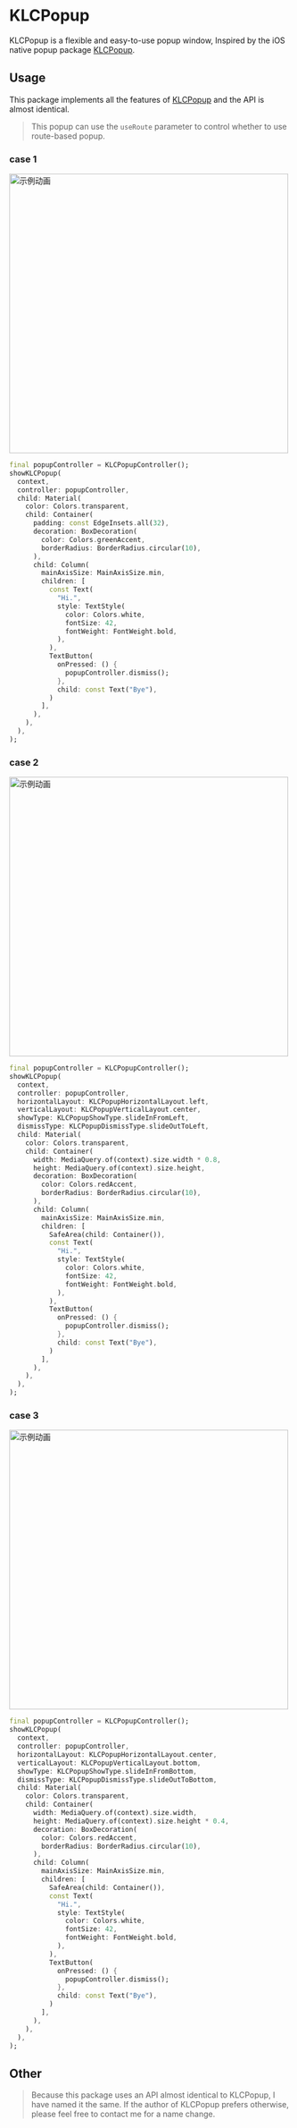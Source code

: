 # KLCPopup

KLCPopup is a flexible and easy-to-use popup window, Inspired by the iOS native popup package [KLCPopup](https://github.com/jmascia/KLCPopup).

## Usage

This package implements all the features of [KLCPopup](https://github.com/jmascia/KLCPopup) and the API is almost identical.

> This popup can use the `useRoute` parameter to control whether to use route-based popup.

### case 1

<img src="https://raw.githubusercontent.com/yiiim/klcpopup/master/preview1.gif" alt="示例动画" height="500">

```dart
final popupController = KLCPopupController();
showKLCPopup(
  context,
  controller: popupController,
  child: Material(
    color: Colors.transparent,
    child: Container(
      padding: const EdgeInsets.all(32),
      decoration: BoxDecoration(
        color: Colors.greenAccent,
        borderRadius: BorderRadius.circular(10),
      ),
      child: Column(
        mainAxisSize: MainAxisSize.min,
        children: [
          const Text(
            "Hi.",
            style: TextStyle(
              color: Colors.white,
              fontSize: 42,
              fontWeight: FontWeight.bold,
            ),
          ),
          TextButton(
            onPressed: () {
              popupController.dismiss();
            },
            child: const Text("Bye"),
          )
        ],
      ),
    ),
  ),
);
```

### case 2

<img src="https://raw.githubusercontent.com/yiiim/klcpopup/master/preview2.gif" alt="示例动画" height="500">

```dart
final popupController = KLCPopupController();
showKLCPopup(
  context,
  controller: popupController,
  horizontalLayout: KLCPopupHorizontalLayout.left,
  verticalLayout: KLCPopupVerticalLayout.center,
  showType: KLCPopupShowType.slideInFromLeft,
  dismissType: KLCPopupDismissType.slideOutToLeft,
  child: Material(
    color: Colors.transparent,
    child: Container(
      width: MediaQuery.of(context).size.width * 0.8,
      height: MediaQuery.of(context).size.height,
      decoration: BoxDecoration(
        color: Colors.redAccent,
        borderRadius: BorderRadius.circular(10),
      ),
      child: Column(
        mainAxisSize: MainAxisSize.min,
        children: [
          SafeArea(child: Container()),
          const Text(
            "Hi.",
            style: TextStyle(
              color: Colors.white,
              fontSize: 42,
              fontWeight: FontWeight.bold,
            ),
          ),
          TextButton(
            onPressed: () {
              popupController.dismiss();
            },
            child: const Text("Bye"),
          )
        ],
      ),
    ),
  ),
);
```

### case 3

<img src="https://raw.githubusercontent.com/yiiim/klcpopup/master/preview2.gif" alt="示例动画" height="500">

```dart
final popupController = KLCPopupController();
showKLCPopup(
  context,
  controller: popupController,
  horizontalLayout: KLCPopupHorizontalLayout.center,
  verticalLayout: KLCPopupVerticalLayout.bottom,
  showType: KLCPopupShowType.slideInFromBottom,
  dismissType: KLCPopupDismissType.slideOutToBottom,
  child: Material(
    color: Colors.transparent,
    child: Container(
      width: MediaQuery.of(context).size.width,
      height: MediaQuery.of(context).size.height * 0.4,
      decoration: BoxDecoration(
        color: Colors.redAccent,
        borderRadius: BorderRadius.circular(10),
      ),
      child: Column(
        mainAxisSize: MainAxisSize.min,
        children: [
          SafeArea(child: Container()),
          const Text(
            "Hi.",
            style: TextStyle(
              color: Colors.white,
              fontSize: 42,
              fontWeight: FontWeight.bold,
            ),
          ),
          TextButton(
            onPressed: () {
              popupController.dismiss();
            },
            child: const Text("Bye"),
          )
        ],
      ),
    ),
  ),
);
```

## Other

> Because this package uses an API almost identical to KLCPopup, I have named it the same. If the author of KLCPopup prefers otherwise, please feel free to contact me for a name change.
